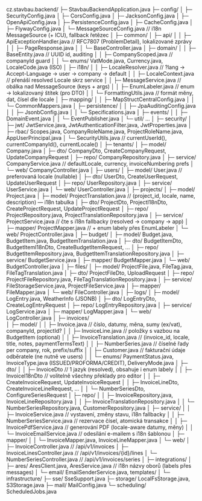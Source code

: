 cz.stavbau.backend/
├─ StavbauBackendApplication.java
├─ config/
│  ├─ SecurityConfig.java
│  ├─ CorsConfig.java
│  ├─ JacksonConfig.java
│  ├─ OpenApiConfig.java
│  ├─ PersistenceConfig.java
│  ├─ CacheConfig.java
│  ├─ FlywayConfig.java
│  └─ MessageSourceConfig.java          // i18n MessageSource (+ ICU), fallback řetězec
│
├─ common/
│  ├─ api/
│  │  ├─ ApiExceptionHandler.java      // RFC7807 (ProblemDetail), lokalizované zprávy
│  │  ├─ PageResponse.java
│  │  └─ BaseController.java
│  ├─ domain/
│  │  ├─ BaseEntity.java                // UUID id, auditing
│  │  ├─ CompanyScoped.java            // companyId guard
│  │  └─ enums/ VatMode.java, Currency.java, LocaleCode.java (ISO)
│  ├─ i18n/
│  │  ├─ LocaleResolver.java           // ?lang -> Accept-Language -> user -> company -> default
│  │  ├─ LocaleContext.java            // přenáší resolved Locale skrz service
│  │  ├─ MessageService.java           // obálka nad MessageSource (keys + args)
│  │  ├─ EnumLabeler.java              // enum → lokalizovaný štítek (pro DTO)
│  │  └─ FormattingUtils.java          // formát měny, dat, čísel dle locale
│  ├─ mapping/
│  │  ├─ MapStructCentralConfig.java
│  │  └─ CommonMappers.java
│  ├─ persistence/
│  │  ├─ JpaAuditingConfig.java
│  │  ├─ JsonbConfig.java
│  │  └─ Specifications.java
│  ├─ events/
│  │  ├─ DomainEvent.java
│  │  └─ EventPublisher.java
│  └─ util/ ...
│
├─ security/
│  ├─ jwt/ JwtService.java, JwtAuthenticationFilter.java, JwtProperties.java
│  ├─ rbac/ Scopes.java, CompanyRoleName.java, ProjectRoleName.java, AppUserPrincipal.java
│  └─ SecurityUtils.java               // currentUserId(), currentCompanyId(), currentLocale()
│
├─ tenants/
│  ├─ model/ Company.java
│  ├─ dto/ CompanyDto, CreateCompanyRequest, UpdateCompanyRequest
│  ├─ repo/ CompanyRepository.java
│  ├─ service/ CompanyService.java     // defaultLocale, currency, invoiceNumbering prefs
│  └─ web/ CompanyController.java
│
├─ users/
│  ├─ model/ User.java                 // preferovaná locale (nullable)
│  ├─ dto/ UserDto, CreateUserRequest, UpdateUserRequest
│  ├─ repo/ UserRepository.java
│  ├─ service/ UserService.java
│  └─ web/ UserController.java
│
├─ projects/
│  ├─ model/ Project.java
│  ├─ model/ ProjectTranslation.java    // (project_id, locale, name, description) — i18n tabulka
│  ├─ dto/ ProjectDto, ProjectI18nDto, CreateProjectRequest, UpdateProjectRequest
│  ├─ repo/ ProjectRepository.java, ProjectTranslationRepository.java
│  ├─ service/ ProjectService.java      // čte s i18n fallbacky (resolved → company → app)
│  ├─ mapper/ ProjectMapper.java        // + enum labely přes EnumLabeler
│  └─ web/ ProjectController.java
│
├─ budget/
│  ├─ model/ Budget.java, BudgetItem.java, BudgetItemTranslation.java
│  ├─ dto/ BudgetItemDto, BudgetItemI18nDto, CreateBudgetItemRequest, ...
│  ├─ repo/ BudgetItemRepository.java, BudgetItemTranslationRepository.java
│  ├─ service/ BudgetService.java
│  ├─ mapper/ BudgetMapper.java
│  └─ web/ BudgetController.java
│
├─ files/
│  ├─ model/ ProjectFile.java, FileTag.java, FileTagTranslation.java
│  ├─ dto/ ProjectFileDto, UploadRequest
│  ├─ repo/ ProjectFileRepository.java, FileTagTranslationRepository.java
│  ├─ service/ FileStorageService.java, ProjectFileService.java
│  ├─ mapper/ FileMapper.java
│  └─ web/ FileController.java
│
├─ logs/
│  ├─ model/ LogEntry.java, WeatherInfo (JSONB)
│  ├─ dto/ LogEntryDto, CreateLogEntryRequest
│  ├─ repo/ LogEntryRepository.java
│  ├─ service/ LogService.java
│  ├─ mapper/ LogMapper.java
│  └─ web/ LogController.java
│
├─ invoices/                            
│  ├─ model/
│  │  ├─ Invoice.java                   // číslo, datumy, měna, sumy (ex/vat), companyId, projectId?
│  │  ├─ InvoiceLine.java               // položky s vazbou na BudgetItem (optional)
│  │  ├─ InvoiceTranslation.java        // (invoice_id, locale, title, notes, paymentTermsText)
│  │  ├─ NumberSeries.java              // číselné řady per company, rok, prefix/suffix
│  │  ├─ Customer.java                  // fakturační údaje odběratele (ne nutně ve users)
│  │  └─ enums/ PaymentStatus.java, InvoiceType.java (ISSUED/PROFORMA/CREDIT), DeliveryMode.java
│  ├─ dto/
│  │  ├─ InvoiceDto                     // 1 jazyk (resolved), obsahuje i enum labely
│  │  ├─ InvoiceI18nDto                 // volitelně všechny překlady pro editor
│  │  ├─ CreateInvoiceRequest, UpdateInvoiceRequest
│  │  ├─ InvoiceLineDto, CreateInvoiceLineRequest, ...
│  │  └─ NumberSeriesDto, ConfigureSeriesRequest
│  ├─ repo/
│  │  ├─ InvoiceRepository.java, InvoiceLineRepository.java
│  │  ├─ InvoiceTranslationRepository.java
│  │  └─ NumberSeriesRepository.java, CustomerRepository.java
│  ├─ service/
│  │  ├─ InvoiceService.java            // vystavení, změny stavu, i18n fallbacky
│  │  ├─ NumberSeriesService.java       // rezervace čísel, atomická transakce
│  │  ├─ InvoicePdfService.java         // generování PDF (locale-aware datumy, měny)
│  │  └─ InvoiceEmailService.java       // odesílání e-mailem s i18n šablonou
│  ├─ mapper/
│  │  └─ InvoiceMapper.java, InvoiceLineMapper.java
│  └─ web/
│     ├─ InvoiceController.java         // /api/v1/invoices
│     ├─ InvoiceLinesController.java    // /api/v1/invoices/{id}/lines
│     └─ NumberSeriesController.java    // /api/v1/invoices/series
│
├─ integrations/
│  ├─ ares/ AresClient.java, AresService.java       // i18n názvy oborů (labels přes messages)
│  └─ email/ EmailSenderService.java, templates/
│
└─ infrastructure/
   ├─ sse/ SseSupport.java
   ├─ storage/ LocalFsStorage.java, S3Storage.java
   ├─ mail/ MailConfig.java
   └─ scheduling/ ScheduledJobs.java
